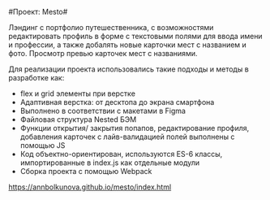 #Проект: Mesto#

Лэндинг с портфолио путешественника, с возможностями редактировать профиль в форме с текстовыми полями для ввода имени и профессии, а также добалять новые карточки мест с названием и фото. Просмотр превью карточек мест с названиями.

Для реализации проекта использовались такие подходы и методы в разработке как:
* flex и grid элементы при верстке
* Адаптивная верстка: от десктопа до экрана смартфона
* Выполнено в соответствии с макетами в Figma 
* Файловая структура Nested БЭМ
* Функции открытия/ закрытия попапов, редактирование профиля, добавления карточек с лайв-валидацией полей выполнены с помощью JS
* Код объектно-ориентирован, используются ES-6 классы, импортированные в index.js как отдельные модули
* Сборка проекта с помощью Webpack

https://annbolkunova.github.io/mesto/index.html